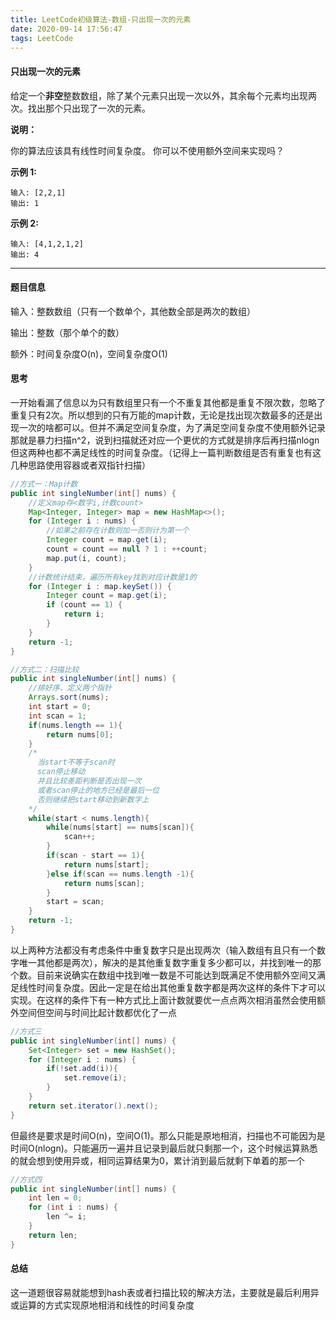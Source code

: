```yaml
---
title: LeetCode初级算法-数组-只出现一次的元素
date: 2020-09-14 17:56:47
tags: LeetCode
---
```


#### 只出现一次的元素

给定一个**非空**整数数组，除了某个元素只出现一次以外，其余每个元素均出现两次。找出那个只出现了一次的元素。<!--more-->

**说明：**

你的算法应该具有线性时间复杂度。 你可以不使用额外空间来实现吗？

**示例 1:**

```
输入: [2,2,1]
输出: 1
```

**示例 2:**

```
输入: [4,1,2,1,2]
输出: 4
```



---

#### 题目信息

输入：整数数组（只有一个数单个，其他数全部是两次的数组）

输出：整数（那个单个的数）

额外：时间复杂度O(n)，空间复杂度O(1)

#### 思考

一开始看漏了信息以为只有数组里只有一个不重复其他都是重复不限次数，忽略了重复只有2次。所以想到的只有万能的map计数，无论是找出现次数最多的还是出现一次的啥都可以。但并不满足空间复杂度，为了满足空间复杂度不使用额外记录那就是暴力扫描n^2，说到扫描就还对应一个更优的方式就是排序后再扫描nlogn但这两种也都不满足线性的时间复杂度。（记得上一篇判断数组是否有重复也有这几种思路使用容器或者双指针扫描）

```java
//方式一：Map计数
public int singleNumber(int[] nums) {
    //定义map存<数字i,计数count>
    Map<Integer, Integer> map = new HashMap<>();
    for (Integer i : nums) {
        //如果之前存在计数则加一否则计为第一个
        Integer count = map.get(i);
        count = count == null ? 1 : ++count;
        map.put(i, count);
    }
    //计数统计结束，遍历所有key找到对应计数是1的
    for (Integer i : map.keySet()) {
        Integer count = map.get(i);
        if (count == 1) {
            return i;
        }
    }
    return -1;
}
```

```java
//方式二：扫描比较
public int singleNumber(int[] nums) {
    //排好序、定义两个指针
    Arrays.sort(nums);
    int start = 0;
    int scan = 1;
    if(nums.length == 1){
        return nums[0];
    }
    /*
      当start不等于scan时
      scan停止移动
      并且比较差距判断是否出现一次
      或者scan停止的地方已经是最后一位
      否则继续把start移动到新数字上
    */
    while(start < nums.length){
        while(nums[start] == nums[scan]){
            scan++;
        }
        if(scan - start == 1){
            return nums[start];
        }else if(scan == nums.length -1){
            return nums[scan];
        }
        start = scan;
    }
    return -1;
}
```

以上两种方法都没有考虑条件中重复数字只是出现两次（输入数组有且只有一个数字唯一其他都是两次），解决的是其他重复数字重复多少都可以，并找到唯一的那个数。目前来说确实在数组中找到唯一数是不可能达到既满足不使用额外空间又满足线性时间复杂度。因此一定是在给出其他重复数字都是两次这样的条件下才可以实现。在这样的条件下有一种方式比上面计数就要优一点点两次相消虽然会使用额外空间但空间与时间比起计数都优化了一点

```java
//方式三
public int singleNumber(int[] nums) {
    Set<Integer> set = new HashSet();
    for (Integer i : nums) {
        if(!set.add(i)){
            set.remove(i);
        }
    }
    return set.iterator().next();
}
```

但最终是要求是时间O(n)，空间O(1)。那么只能是原地相消，扫描也不可能因为是时间O(nlogn)。只能遍历一遍并且记录到最后就只剩那一个，这个时候运算熟悉的就会想到使用异或，相同运算结果为0，累计消到最后就剩下单着的那一个

```java
//方式四
public int singleNumber(int[] nums) {
    int len = 0;
    for (int i : nums) {
        len ^= i; 
    }
    return len;
}
```

#### 总结

这一道题很容易就能想到hash表或者扫描比较的解决方法，主要就是最后利用异或运算的方式实现原地相消和线性的时间复杂度